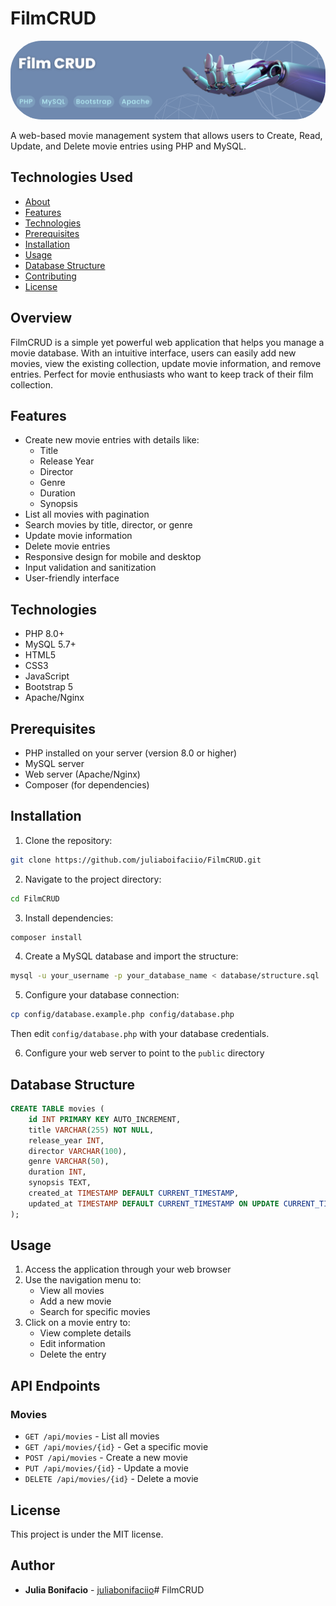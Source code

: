 # FilmCRUD

<img src="./assets/github-banner.png" alt="Banner" style="border-radius: 50px;"/>

A web-based movie management system that allows users to Create, Read, Update, and Delete movie entries using PHP and MySQL.

## Technologies Used
- [About](#about)
- [Features](#features)
- [Technologies](#technologies)
- [Prerequisites](#prerequisites)
- [Installation](#installation)
- [Usage](#usage)
- [Database Structure](#database-structure)
- [Contributing](#contributing)
- [License](#license)

## Overview
FilmCRUD is a simple yet powerful web application that helps you manage a movie database. With an intuitive interface, users can easily add new movies, view the existing collection, update movie information, and remove entries. Perfect for movie enthusiasts who want to keep track of their film collection.

## Features
- Create new movie entries with details like:
  - Title
  - Release Year
  - Director
  - Genre
  - Duration
  - Synopsis
- List all movies with pagination
- Search movies by title, director, or genre
- Update movie information
- Delete movie entries
- Responsive design for mobile and desktop
- Input validation and sanitization
- User-friendly interface

## Technologies
- PHP 8.0+
- MySQL 5.7+
- HTML5
- CSS3
- JavaScript
- Bootstrap 5
- Apache/Nginx

## Prerequisites
- PHP installed on your server (version 8.0 or higher)
- MySQL server
- Web server (Apache/Nginx)
- Composer (for dependencies)

## Installation
1. Clone the repository:
```bash
git clone https://github.com/juliaboifaciio/FilmCRUD.git
```

2. Navigate to the project directory:
```bash
cd FilmCRUD
```

3. Install dependencies:
```bash
composer install
```

4. Create a MySQL database and import the structure:
```bash
mysql -u your_username -p your_database_name < database/structure.sql
```

5. Configure your database connection:
```bash
cp config/database.example.php config/database.php
```
Then edit `config/database.php` with your database credentials.

6. Configure your web server to point to the `public` directory

## Database Structure
```sql
CREATE TABLE movies (
    id INT PRIMARY KEY AUTO_INCREMENT,
    title VARCHAR(255) NOT NULL,
    release_year INT,
    director VARCHAR(100),
    genre VARCHAR(50),
    duration INT,
    synopsis TEXT,
    created_at TIMESTAMP DEFAULT CURRENT_TIMESTAMP,
    updated_at TIMESTAMP DEFAULT CURRENT_TIMESTAMP ON UPDATE CURRENT_TIMESTAMP
);
```

## Usage
1. Access the application through your web browser
2. Use the navigation menu to:
   - View all movies
   - Add a new movie
   - Search for specific movies
3. Click on a movie entry to:
   - View complete details
   - Edit information
   - Delete the entry

## API Endpoints
### Movies
- `GET /api/movies` - List all movies
- `GET /api/movies/{id}` - Get a specific movie
- `POST /api/movies` - Create a new movie
- `PUT /api/movies/{id}` - Update a movie
- `DELETE /api/movies/{id}` - Delete a movie

## License
This project is under the MIT license.

## Author
- **Julia Bonifacio** - [juliabonifaciio](https://github.com/juliabonifaciio)# FilmCRUD
